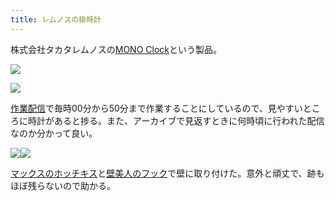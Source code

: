 ```yaml
---
title: レムノスの掛時計
---
```

株式会社タカタレムノスの[MONO Clock](https://www.amazon.co.jp/dp/B004UIT8BK)という製品。

![](https://lh6.googleusercontent.com/IoJ6ifPASYQ4j0HF82wioLlnKfWnenxiyBM2Wk1AVIg0oPcf8B9odtBII-iHk5J8xCwApImhOl4k-tIF8cLMZK116m2llfwM2foctidcT8zRKuQcytrh2XisuSaA6kSHN_NSSSWX9XsR8HaXPzfjKeUOj34JIWIl4p6CiHTsmYlxHpHo3dHyhdc8)

![](https://lh4.googleusercontent.com/y66XseFUnNPgcCcxHP37tb9eHOgtPoDBIuN7rrNu9iYQyZHm1nqJNCP8NkhTp3M2Q5IOr-3l-JQihel6fcxF_0L5dQ-Q-Q4EZUmO-GELGLnME_vvs1xwZmIG-c5PcNKn9-Gf2WZdbyss_oD95B_3VmL_CKtx7QbY6cjxSNjfBfT4jdyj-Yd63P68)

[作業配信](https://www.youtube.com/channel/UC5s-KpSDGzxWPWNv94PnJHw)で毎時00分から50分まで作業することにしているので、見やすいところに時計があると捗る。また、アーカイブで見返すときに何時頃に行われた配信なのか分かって良い。

![](https://lh5.googleusercontent.com/2_hihl21XiYPBx1E-fGqIBrxf73twMVCp-LVxHiSguh7cY06qQm5AzdiWbjKbs8IRuSjVdF9er-4ceCOThQADMooxhIvbo5z3xCvK_andJfrT5gqkGjg1EIi2qX0lJ2N-XSq0U93G6WK14g-hcxRiDtxIy2kFQkxp4Q7MxA-_KDNC5ROFdX9EiQa)![](https://lh3.googleusercontent.com/kN8W5swN0ECQipsvJRT1F24sstY7L1bFGDuezGWmN9YKQ7SJn75mFkIvipwd930BoK9bmu1qsqHb7afl3iSI4LNPmiAYqEgoY3feX72SwMYFP1dO5_-wAY4u2aUJLdBBDwCMELFt_j6LcBYq8p3ku-OeE_SF-tlQ-BHnBRV045gaYyyVoJYPqFTG)

[マックスのホッチキス](https://www.amazon.co.jp/dp/B000O9WRWG)と[壁美人のフック](https://www.amazon.co.jp/dp/B00CU78TDG)で壁に取り付けた。意外と頑丈で、跡もほぼ残らないので助かる。
